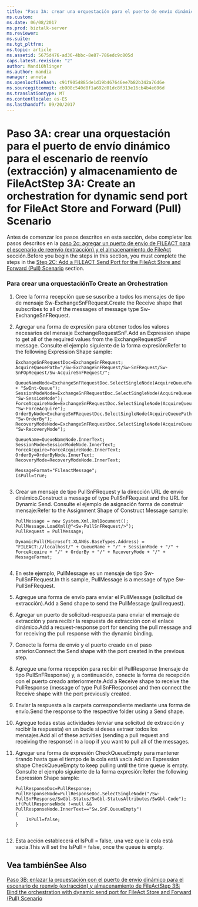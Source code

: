 ```yaml
---
title: "Paso 3A: crear una orquestación para el puerto de envío dinámico para el escenario de reenvío (extracción) y almacenamiento de FileAct | Documentos de Microsoft"
ms.custom: 
ms.date: 06/08/2017
ms.prod: biztalk-server
ms.reviewer: 
ms.suite: 
ms.tgt_pltfrm: 
ms.topic: article
ms.assetid: 5675d476-ad36-4bbc-8e87-786edc9c805d
caps.latest.revision: "2"
author: MandiOhlinger
ms.author: mandia
manager: anneta
ms.openlocfilehash: c91f9054885de1d19b467646ee7b82b342a76d6e
ms.sourcegitcommit: cb908c540d8f1a692d01dc8f313e16cb4b4e696d
ms.translationtype: MT
ms.contentlocale: es-ES
ms.lasthandoff: 09/20/2017
---
```

# <a name="step-3a-create-an-orchestration-for-dynamic-send-port-for-fileact-store-and-forward-pull-scenario"></a><span data-ttu-id="d3930-102">Paso 3A: crear una orquestación para el puerto de envío dinámico para el escenario de reenvío (extracción) y almacenamiento de FileAct</span><span class="sxs-lookup"><span data-stu-id="d3930-102">Step 3A: Create an orchestration for dynamic send port for FileAct Store and Forward (Pull) Scenario</span></span>
<span data-ttu-id="d3930-103">Antes de comenzar los pasos descritos en esta sección, debe completar los pasos descritos en la [paso 2c: agregar un puerto de envío de FILEACT para el escenario de reenvío (extracción) y el almacenamiento de FileAct](../../adapters-and-accelerators/fileact-interact/step-2c-add-a-fileact-send-port-for-fileact-store-and-forward-pull-scenario.md) sección.</span><span class="sxs-lookup"><span data-stu-id="d3930-103">Before you begin the steps in this section, you must complete the steps in the [Step 2C: Add a FILEACT Send Port for the FileAct Store and Forward (Pull) Scenario](../../adapters-and-accelerators/fileact-interact/step-2c-add-a-fileact-send-port-for-fileact-store-and-forward-pull-scenario.md) section.</span></span>  
  
### <a name="to-create-an-orchestration"></a><span data-ttu-id="d3930-104">Para crear una orquestación</span><span class="sxs-lookup"><span data-stu-id="d3930-104">To Create an Orchestration</span></span>  
  
1.  <span data-ttu-id="d3930-105">Cree la forma recepción que se suscribe a todos los mensajes de tipo de mensaje Sw-ExchangeSnFRequest.</span><span class="sxs-lookup"><span data-stu-id="d3930-105">Create the Receive shape that subscribes to all of the messages of message type Sw-ExchangeSnFRequest.</span></span>  
  
2.  <span data-ttu-id="d3930-106">Agregar una forma de expresión para obtener todos los valores necesarios del mensaje ExchangeRequestSnF.</span><span class="sxs-lookup"><span data-stu-id="d3930-106">Add an Expression shape to get all of the required values from the ExchangeRequestSnF message.</span></span> <span data-ttu-id="d3930-107">Consulte el ejemplo siguiente de la forma expresión:</span><span class="sxs-lookup"><span data-stu-id="d3930-107">Refer to the following Expression Shape sample:</span></span>  
  
    ```  
    ExchangeSnFRequestDoc=ExchangeSnFRequest;  
    AcquireQueuePath="/Sw-ExchangeSnFRequest/Sw-SnFRequest/Sw-SnFOpRequest/Sw-AcquireSnFRequest/";  
  
    QueueNameNode=ExchangeSnFRequestDoc.SelectSingleNode(AcquireQueuePath + "SwInt-Queue");  
    SessionModeNode=ExchangeSnFRequestDoc.SelectSingleNode(AcquireQueuePath+ "Sw-SessionMode");  
    ForceAcquireNode=ExchangeSnFRequestDoc.SelectSingleNode(AcquireQueuePath+ "Sw-ForceAcquire");  
    OrderByNode=ExchangeSnFRequestDoc.SelectSingleNode(AcquireQueuePath+ "Sw-OrderBy");  
    RecoveryModeNode=ExchangeSnFRequestDoc.SelectSingleNode(AcquireQueuePath+ "Sw-RecoveryMode");  
  
    QueueName=QueueNameNode.InnerText;  
    SessionMode=SessionModeNode.InnerText;  
    ForceAcquire=ForceAcquireNode.InnerText;  
    OrderBy=OrderByNode.InnerText;  
    RecoveryMode=RecoveryModeNode.InnerText;  
  
    MessageFormat="FileactMessage";  
    IsPull=true;  
  
    ```  
  
3.  <span data-ttu-id="d3930-108">Crear un mensaje de tipo PullSnFRequest y la dirección URL de envío dinámico.</span><span class="sxs-lookup"><span data-stu-id="d3930-108">Construct a message of type PullSnFRequest and the URL for Dynamic Send.</span></span> <span data-ttu-id="d3930-109">Consulte el ejemplo de asignación forma de construir mensaje:</span><span class="sxs-lookup"><span data-stu-id="d3930-109">Refer to the Assignment Shape of Construct Message sample:</span></span>  
  
    ```  
    PullMessage = new System.Xml.XmlDocument();  
    PullMessage.LoadXml(@"<Sw-PullSnFRequest/>");  
    PullRequest = PullMessage;  
  
    DynamicPull(Microsoft.XLANGs.BaseTypes.Address) = "FILEACT://localhost/" + QueueName + "/" + SessionMode + "/" + ForceAcquire + "/" + OrderBy + "/" + RecoveryMode + "/" + MessageFormat;  
  
    ```  
  
4.  <span data-ttu-id="d3930-110">En este ejemplo, PullMessage es un mensaje de tipo Sw-PullSnFRequest.</span><span class="sxs-lookup"><span data-stu-id="d3930-110">In this sample, PullMessage is a message of type Sw-PullSnFRequest.</span></span>  
  
5.  <span data-ttu-id="d3930-111">Agregue una forma de envío para enviar el PullMessage (solicitud de extracción).</span><span class="sxs-lookup"><span data-stu-id="d3930-111">Add a Send shape to send the PullMessage (pull request).</span></span>  
  
6.  <span data-ttu-id="d3930-112">Agregar un puerto de solicitud-respuesta para enviar el mensaje de extracción y para recibir la respuesta de extracción con el enlace dinámico.</span><span class="sxs-lookup"><span data-stu-id="d3930-112">Add a request-response port for sending the pull message and for receiving the pull response with the dynamic binding.</span></span>  
  
7.  <span data-ttu-id="d3930-113">Conecte la forma de envío y el puerto creado en el paso anterior.</span><span class="sxs-lookup"><span data-stu-id="d3930-113">Connect the Send shape with the port created in the previous step.</span></span>  
  
8.  <span data-ttu-id="d3930-114">Agregue una forma recepción para recibir el PullResponse (mensaje de tipo PullSnFResponse) y, a continuación, conecte la forma de recepción con el puerto creado anteriormente.</span><span class="sxs-lookup"><span data-stu-id="d3930-114">Add a Receive shape to receive the PullResponse (message of type PullSnFResponse) and then connect the Receive shape with the port previously created.</span></span>  
  
9. <span data-ttu-id="d3930-115">Enviar la respuesta a la carpeta correspondiente mediante una forma de envío.</span><span class="sxs-lookup"><span data-stu-id="d3930-115">Send the response to the respective folder using a Send shape.</span></span>  
  
10. <span data-ttu-id="d3930-116">Agregue todas estas actividades (enviar una solicitud de extracción y recibir la respuesta) en un bucle si desea extraer todos los mensajes.</span><span class="sxs-lookup"><span data-stu-id="d3930-116">Add all of these activities (sending a pull request and receiving the response) in a loop if you want to pull all of the messages.</span></span>  
  
11. <span data-ttu-id="d3930-117">Agregar una forma de expresión CheckQueueEmpty para mantener tirando hasta que el tiempo de la cola está vacía.</span><span class="sxs-lookup"><span data-stu-id="d3930-117">Add an Expression shape CheckQueueEmpty to keep pulling until the time queue is empty.</span></span> <span data-ttu-id="d3930-118">Consulte el ejemplo siguiente de la forma expresión:</span><span class="sxs-lookup"><span data-stu-id="d3930-118">Refer the following Expression Shape sample:</span></span>  
  
    ```  
    PullResponseDoc=PullResponse;  
    PullResponseNode=PullResponseDoc.SelectSingleNode("/Sw-PullSnFResponse/SwGbl-Status/SwGbl-StatusAttributes/SwGbl-Code");  
    if(PullResponseNode !=null && PullResponseNode.InnerText=="Sw.SnF.QueueEmpty")  
    {  
        IsPull=false;  
    }  
  
    ```  
  
12. <span data-ttu-id="d3930-119">Esta acción establecerá el IsPull = false, una vez que la cola está vacía.</span><span class="sxs-lookup"><span data-stu-id="d3930-119">This will set the IsPull = false, once the queue is empty.</span></span>  
  
## <a name="see-also"></a><span data-ttu-id="d3930-120">Vea también</span><span class="sxs-lookup"><span data-stu-id="d3930-120">See Also</span></span>  
 [<span data-ttu-id="d3930-121">Paso 3B: enlazar la orquestación con el puerto de envío dinámico para el escenario de reenvío (extracción) y almacenamiento de FileAct</span><span class="sxs-lookup"><span data-stu-id="d3930-121">Step 3B: Bind the orchestration with dynamic send port for FileAct Store and Forward (Pull) Scenario</span></span>](../../adapters-and-accelerators/fileact-interact/step-3b-bind-orchestration-with-dynamic-send-for-fileact-store-and-forward.md)